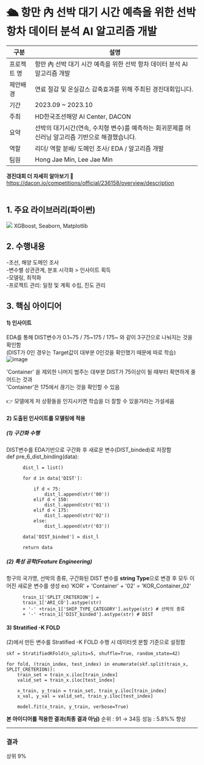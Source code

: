 # 🛳️ 항만 內 선박 대기 시간 예측을 위한 선박 항차 데이터 분석 AI 알고리즘 개발
      
|구분|설명|
|------|---|
|프로젝트 명|항만 內 선박 대기 시간 예측을 위한 선박 항차 데이터 분석 AI 알고리즘 개발|
|제안배경|연료 절감 및 온실감스 감축효과를 위해 주최된 경진대회입니다.|
|기간|2023.09 ~ 2023.10|
|주최|HD한국조션해양 AI Center, DACON|
|요약|선박의 대기시간(연속, 수치형 변수)를 예측하는 회귀문제를 머신러닝 알고리즘 기반으로 해결했습니다.|
|역할|리더/ 역할 분배/ 도메인 조사/ EDA / 알고리즘 개발|
|팀원|Hong Jae Min, Lee Jae Min|

**경진대회 더 자세히 알아보기 🔻**
https://dacon.io/competitions/official/236158/overview/description
<br>
<br>

## 1. 주요 라이브러리(파이썬)
<img src="https://img.shields.io/badge/python-3776AB?style=for-the-badge&logo=python&logoColor=white">
XGBoost, Seaborn, Matplotlib


## 2. 수행내용
-조선, 해양 도메인 조사 <br>
-변수별 상관관계, 분포 시각화 > 인사이트 획득<br>
-모델링, 최적화<br>
-프로젝트 관리: 일정 및 계획 수립, 진도 관리<br>

## 3. 핵심 아이디어

#### 1) 인사이트

EDA를 통해 DIST변수가 0.1~75 / 75~175 / 175~ 와 같이 3구간으로 나눠지는 것을 확인함 <br>
(DIST가 0인 경우는 Target값이 대부분 0인것을 확인했기 때문에 따로 학습) <br>
![image](https://github.com/CodeofO/Ship_Wait_Time_Predict/assets/99871109/dfa70bba-4f1c-489c-9fa9-40977bb4d5fe)

'Container' 을 제외한 나머지 범주는 대부분 DIST가 75이상이 될 때부터 확연하게 줄어드는 것과  <br>
'Container'은 175에서 끊기는 것을 확인할 수 있음<br>
<br>
👉 모델에게 저 상황들을 인지시키면 학습을 더 잘할 수 있을거라는 가설세움


#### 2) 도출된 인사이트를 모델링에 적용

##### (1) 구간화 수행
DIST변수를 EDA기반으로 구간화 후 새로운 변수(DIST_binded)로 저장함 <br>
      def pre_6_dist_binding(data):
      
          dist_l = list()
      
          for d in data['DIST']:
      
              if d < 75:
                  dist_l.append(str('00'))
              elif d < 150:
                  dist_l.append(str('01'))
              elif d < 175:
                  dist_l.append(str('02'))
              else:
                  dist_l.append(str('03'))
             
          data['DIST_binded'] = dist_l
      
          return data

##### (2) 특성 공학(Feature Engineering)

항구의 국가명, 선박의 종류, 구간화된 DIST 변수를 **string Type**으로 변경 후 모두 이어진 새로운 변수를 생성
ex) 'KOR' + 'Container' + '02' = 'KOR_Container_02'

          train_1['SPLIT_CRETERION'] = 
          train_1['ARI_CO'].astype(str) 
          + '-' +train_1['SHIP_TYPE_CATEGORY'].astype(str) # 선박의 종류
          + '-' +train_1['DIST_binded'].astype(str) # DIST



#### 3) Stratified -K FOLD

(2)에서 만든 변수를 Stratified -K FOLD 수행 시 데이터셋 분할 기준으로 설정함

    skf = StratifiedKFold(n_splits=5, shuffle=True, random_state=42)

    for fold, (train_index, test_index) in enumerate(skf.split(train_x, SPLIT_CRETERION)):
        train_set = train_x.iloc[train_index]
        valid_set = train_x.iloc[test_index]

        x_train, y_train = train_set, train_y.iloc[train_index]
        x_val, y_val = valid_set, train_y.iloc[test_index]

        model.fit(x_train, y_train, verbose=True)



**본 아이디어를 적용한 결과(최종 결과 아님)**
순위 : 91 → 34등
성능 : 5.8%% 향상

---

### 결과
상위 9%

